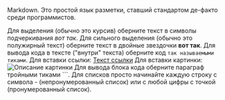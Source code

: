 Markdown. Это простой язык разметки, ставший стандартом де-факто среди программистов.

Для выделения (обычно это курсив) оберните текст в символы подчеркивания _вот так_.
Для сильного выделения (обычно это полужирный текст) оберните текст в двойные звездочки **вот так**.
Для вывода кода в тексте ("внутри" текста) оберните код `так называемыми тиками`.
Для вставки ссылки: [Текст ссылки](https://google.com)
Для вставки картинки: ![Описание картинки](https://hexlet.io/icons/default/favicon-196x196.png "заголовок картинки")
Для вывода блока кода оберните параграф тройными тиками ```.
Для списков просто начинайте каждую строку с символа - (непронумерованный список) 
    или с любой цифры с точкой (пронумерованный список).